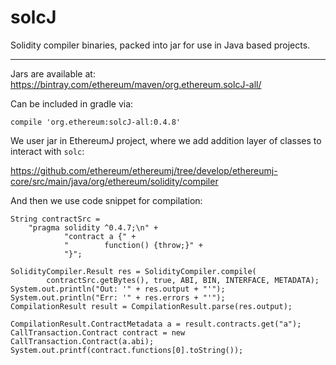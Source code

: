 # solcJ
Solidity compiler binaries, packed into jar for use in Java based projects.


---

Jars are available at:
https://bintray.com/ethereum/maven/org.ethereum.solcJ-all/

Can be included in gradle via:
```
compile 'org.ethereum:solcJ-all:0.4.8'
```

We user jar in EthereumJ project, where we add addition layer of classes to interact with `solc`:

https://github.com/ethereum/ethereumj/tree/develop/ethereumj-core/src/main/java/org/ethereum/solidity/compiler

And then we use code snippet for compilation:

```
String contractSrc =
    "pragma solidity ^0.4.7;\n" +
            "contract a {" +
            "        function() {throw;}" +
            "}";

SolidityCompiler.Result res = SolidityCompiler.compile(
        contractSrc.getBytes(), true, ABI, BIN, INTERFACE, METADATA);
System.out.println("Out: '" + res.output + "'");
System.out.println("Err: '" + res.errors + "'");
CompilationResult result = CompilationResult.parse(res.output);

CompilationResult.ContractMetadata a = result.contracts.get("a");
CallTransaction.Contract contract = new CallTransaction.Contract(a.abi);
System.out.printf(contract.functions[0].toString());
```